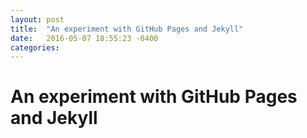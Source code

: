 ```yaml
---
layout: post
title:  "An experiment with GitHub Pages and Jekyll"
date:   2016-05-07 18:55:23 -0400
categories:
---
```


# An experiment with GitHub Pages and Jekyll
